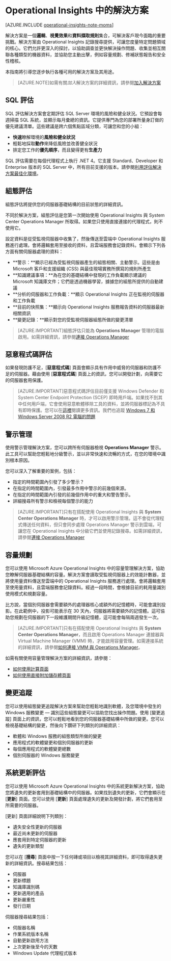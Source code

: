 <properties
	pageTitle="Operational Insights 解決方案"
	description="Operational Insights 是一項分析服務，可讓 IT 系統管理員取得跨內部部署和雲端環境的深入見解。它可讓您與即時和歷史電腦資料互動，以快速開發自訂見解，並提供 Microsoft 和社群開發的資料分析模式。"
	services="operational-insights"
	documentationCenter="n/a"
	authors="bandersmsft"
	manager="jwhit"
	editor=""/>

<tags
	ms.service="operational-insights"
	ms.workload="operational-insights"
	ms.tgt_pltfrm="NA"
	ms.devlang="NA"
	ms.topic="article"
	ms.date="05/20/2015"
	ms.author="alfran"/>

# Operational Insights 中的解決方案

[AZURE.INCLUDE [operational-insights-note-moms](../../includes/operational-insights-note-moms.md)]

解決方案是一個**邏輯**、**視覺效果**和**資料擷取規則**集合，可解決客戶現今面臨的重要挑戰。解決方案由 Operational Insights 記錄搜尋提供，可讓您度量特定問題領域的核心。它們允許更深入的探討，以協助調查並更快解決操作問題、收集並相互關聯各種類型的機器資料，並協助您主動出擊，例如容量規劃、修補狀態報告和安全性稽核。

本指南將引導您逐步執行各種可用的解決方案及其用途。

>[AZURE.NOTE]如需有關*加入*解決方案的詳細資訊，請參閱[加入解決方案](operational-insights-add-solution.md)

## SQL 評估

SQL 評估解決方案會定期評估 SQL Server 環境的風險和健全狀況。它預設會每週掃描 SQL 系統，並顯示每月彙總的資訊。它提供專門為您的部署所量身訂做的優先建議清單。這些建議是跨六個焦點區域分類，可讓您和您的小組：

- **快速**瞭解環境的**風險和健全狀況**
- 輕鬆地採取**動作**來降低風險並改善健全狀況
- 排定您工作的**優先順序**，而且變得更有**生產力**

SQL 評估需要在每個代理程式上執行 .NET 4。它支援 Standard、Developer 和 Enterprise 版本的 SQL Server 中，所有目前支援的版本。請參閱[利用評估解決方案最佳化環境](operational-insights-assessment.md)。


## 組態評估

組態評估將提供您的伺服器基礎結構的目前狀態的詳細資訊。

不同於解決方案，組態評估是您第一次開始使用 Operational Insights 與 System Center Operations Manager 所取得。如果您只使用直接連接的代理程式，則不使用它。

設定資料是從受監視伺服器中收集了，然後傳送至雲端中 Operational Insights 服務進行處理。會將邏輯套用至接收的資料，且雲端服務會記錄資料。會顯示下列各方面有關伺服器處理的資料：

- **警示：**顯示已經為受監視伺服器產生的組態相關、主動警示。這些是由 Microsoft 客戶和支援組織 (CSS) 與最佳現場實務所撰寫的規則所產生
- **知識建議事項：**為在您的基礎結構中發現的工作負載顯示建議的 Microsoft 知識庫文件；它們是透過機器學習，據據您的組態所提供的自動建議
- **分析的伺服器和工作負載：**顯示 Operational Insights 正在監視的伺服器和工作負載
- **目前的快照集：**顯示向 Operational Insights 服務報告資料的伺服器最新相關資訊
- **變更記錄：**顯示對您的受監視伺服器組態所做的變更清單

> [AZURE.IMPORTANT]組態評估只能為 **Operations Manager** 管理的電腦啟用。如需詳細資訊，請參閱[連接 Operations Manager](operational-insights-connect-scom.md)


## 惡意程式碼評估
如果發現防護不足，[**惡意程式碼**] 頁面會顯示具有作用中威脅的伺服器和防護不足的伺服器。藉由使用 [**惡意程式碼**] 頁面上的資訊，您可以開發計劃，向需要它的伺服器套用保護。

> [AZURE.IMPORTANT]惡意程式碼評估目前僅支援 Windows Defender 和 System Center Endpoint Protection (SCEP) 即時用戶端。如果找不到其中任何用戶端，它會使用惡意軟體移除工具的資料，並將伺服器標記為不具有即時保護。您可以在[這裡](http://feedback.azure.com/forums/267889-azure-operational-insights/suggestions/6519202-support-other-antivirus-products-in-malware-assess)閱讀更多資訊。我們也追蹤 [Windows 7 和 Windows Server 2008 R2 電腦的問題](http://feedback.azure.com/forums/267889-azure-operational-insights/suggestions/6519211-windows-server-2008-r2-sp1-servers-are-shown-as-n)





## 警示管理

使用警示管理解決方案，您可以跨所有伺服器檢視 **Operations Manager** 警示。此工具可以幫助您輕鬆地分級警示，並以非常快速和流暢的方式，在您的環境中識別根本原因。

您可以深入了解重要的案例，包括：

- 指定的時間範圍內引發了多少警示？
- 在指定的時間範圍內，引發最多作用中警示的前幾個來源。
- 在指定的時間範圍內引發的前幾個作用中的重大和警告警示。
- 詳細搜尋所有警示和檢視每個警示的能力

> [AZURE.IMPORTANT]只有在搭配使用 Operational Insights 與 **System Center Operations Manager** 時，才可以啟用警示管理。這不會從代理程式傳送任何資料，但只會同步處理 Operations Manager 警示到雲端，可讓您在 Operational Insights 中分級它們並使用記錄搜尋。如需詳細資訊，請參閱[連接 Operations Manager](operational-insights-connect-scom.md)


## 容量規劃

您可以使用 Microsoft Azure Operational Insights 中的容量管理解決方案，協助您瞭解伺服器基礎結構的容量。解決方案會讀取受監視伺服器上的效能計數器，並將使用量資料傳送至雲端中的 Operational Insights 服務進行處理。會將邏輯套用至使用量資料，且雲端服務會記錄資料。經過一段時間，會根據目前的耗用量識別使用模式和規劃容量。

比方說，當個別伺服器會需要額外的處理器核心或額外的記憶體時，可能會識別投影。在此範例中，投影可能表示在 30 天內，伺服器將需要額外的記憶體。這可協助您規劃在伺服器的下一段維護期間升級記憶體，這可能會每隔兩週發生一次。

>[AZURE.IMPORTANT]只有在搭配使用 Operational Insights 與 **System Center Operations Manager**，而且啟用 Operations Manager 連接器與 Virtual Machine Manager (VMM) 時，才能啟用容量管理。如需連接系統的詳細資訊，請參閱[如何連接 VMM 與 Operations Manager](https://technet.microsoft.com/library/hh882396.aspx)。

如需有關使用容量管理解決方案的詳細資訊，請參閱：

- [如何使用計算頁面](operational-insights-capacity/#compute-page)
- [如何使用直接附加儲存體頁面](operational-insights-capacity/#direct-attached-storage-page)


## 變更追蹤

您可以使用組態變更追蹤解決方案來幫助您輕鬆地識別軟體，及您環境中發生的 Windows 服務變更 — 識別這些組態變更可以協助您找出操作問題。使用 [變更追蹤] 頁面上的資訊，您可以輕鬆地看到您的伺服器基礎結構中所做的變更。您可以檢視基礎結構的變更，然後向下鑽研下列類別的詳細資訊：

- 軟體和 Windows 服務的組態類型所做的變更
- 應用程式的軟體變更和個別伺服器的更新
- 每個應用程式的軟體變更總數
- 個別伺服器的 Windows 服務變更


## 系統更新評估

您可以使用 Microsoft Azure Operational Insights 中的系統更新解決方案，協助您將遺失的更新套用到基礎結構中的伺服器。如果找到遺失的更新，它們會顯示在 [**更新**] 頁面。您可以使用 [**更新**] 頁面處理遺失的更新及開發計劃，將它們套用至所需要的伺服器。

[更新] 頁面詳細說明下列類別：

- 遺失安全性更新的伺服器
- 最近尚未更新的伺服器
- 應套用到特定伺服器的更新
- 遺失的更新類型

您可以在 [**搜尋**] 頁面中按一下任何磚或項目以檢視其詳細資料，即可取得遺失更新的詳細資訊。搜尋結果包括：

- 伺服器
- 更新標題
- 知識庫識別碼
- 更新適用的產品
- 更新嚴重性
- 發行日期

伺服器搜尋結果包括：

- 伺服器名稱
- 作業系統版本名稱
- 自動更新啟用方法
- 上次更新後至今的天數
- Windows Update 代理程式版本
 

<!---HONumber=58_postMigration-->